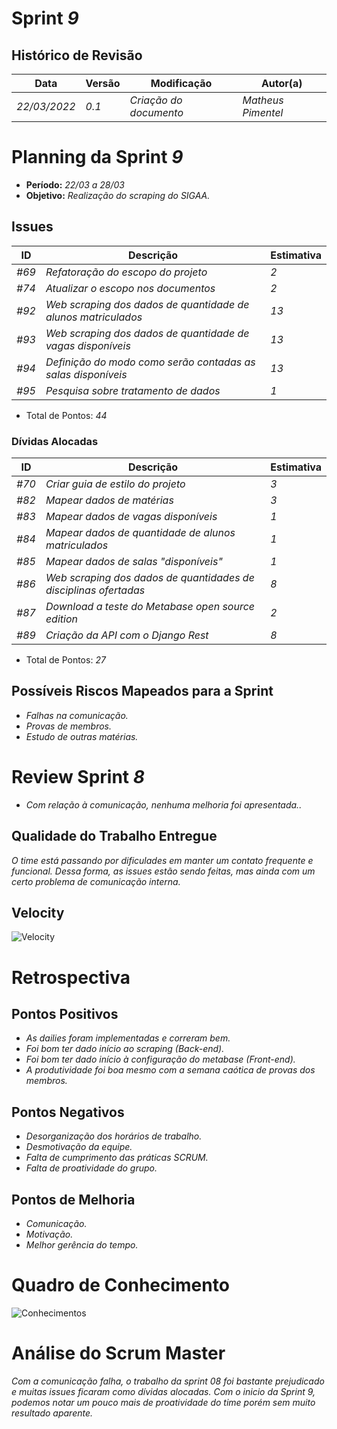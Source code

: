 <!---
O layout da documentação das sprints foi feito se baseando nos documentos produzidos
pela equipe do software Acácia, estando disponíveis em: 
<https://github.com/fga-eps-mds/2019.2-Acacia/tree/develop/docs/sprints>.
Tal layout é apenas um exemplo e pode vir a ser alterado a qualquer momento!
-->
# Sprint _9_

## Histórico de Revisão
| Data | Versão | Modificação | Autor(a) |
| --- | --- | --- | --- |
| _22/03/2022_ | _0.1_ | _Criação do documento_ | _Matheus Pimentel_ |

# Planning da Sprint _9_
- **Período:** _22/03 a 28/03_
- **Objetivo:** _Realização do scraping do SIGAA._

## Issues
| ID | Descrição | Estimativa |
| --- | --- | --- |
| _#69_ | _Refatoração do escopo do projeto_ | _2_ |
| _#74_ | _Atualizar o escopo nos documentos_ | _2_ | 
| _#92_ | _Web scraping dos dados de quantidade de alunos matriculados_ | _13_ |
| _#93_ | _Web scraping dos dados de quantidade de vagas disponíveis_ | _13_ |
| _#94_ | _Definição do modo como serão contadas as salas disponíveis_ | _13_ |
| _#95_ | _Pesquisa sobre tratamento de dados_ | _1_ |


- Total de Pontos: _44_

### Dívidas Alocadas
| ID | Descrição | Estimativa |
| --- | --------- | --------- | 
| _#70_ | _Criar guia de estilo do projeto_ | _3_ |
| _#82_ | _Mapear dados de matérias_ | _3_ |
| _#83_ | _Mapear dados de vagas disponíveis_ | _1_ |
| _#84_ | _Mapear dados de quantidade de alunos matriculados_ | _1_ |
| _#85_ | _Mapear dados de salas "disponíveis"_ | _1_ |
| _#86_ | _Web scraping dos dados de quantidades de disciplinas ofertadas_ | _8_ |
| _#87_ | _Download a teste do Metabase open source edition_ | _2_ |
| _#89_ | _Criação da API com o Django Rest_ | _8_ |

- Total de Pontos: _27_


## Possíveis Riscos Mapeados para a Sprint
- _Falhas na comunicação._
- _Provas de membros._
- _Estudo de outras matérias._

# Review Sprint _8_
- _Com relação à comunicação, nenhuma melhoria foi apresentada.._

## Qualidade do Trabalho Entregue
_O time está passando por dificulades em manter um contato frequente e funcional. Dessa forma, as issues estão sendo feitas, mas ainda com um certo problema de comunicação interna._

## Velocity
![Velocity](https://i.imgur.com/GXkLWUh.png)

# Retrospectiva

## Pontos Positivos
- _As dailies foram implementadas e correram bem._
- _Foi bom ter dado início ao scraping (Back-end)._
- _Foi bom ter dado início à configuração do metabase (Front-end)._
- _A produtividade foi boa mesmo com a semana caótica de provas dos membros._

## Pontos Negativos
- _Desorganização dos horários de trabalho._
- _Desmotivação da equipe._
- _Falta de cumprimento das práticas SCRUM._
- _Falta de proatividade do grupo._

## Pontos de Melhoria
- _Comunicação._
- _Motivação._
- _Melhor gerência do tempo._

# Quadro de Conhecimento

![Conhecimentos](https://i.ibb.co/dg3YrJM/image.png)

# Análise do Scrum Master
_Com a comunicação falha, o trabalho da sprint 08 foi bastante prejudicado e muitas issues ficaram como dívidas alocadas. Com o inicio da Sprint 9, podemos notar um pouco mais de proatividade do time porém sem muito resultado aparente._
